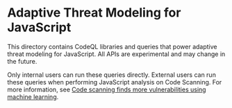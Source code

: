 # Adaptive Threat Modeling for JavaScript

This directory contains CodeQL libraries and queries that power adaptive threat modeling for JavaScript.
All APIs are experimental and may change in the future.

Only internal users can run these queries directly. External users can run these queries when performing
JavaScript analysis on Code Scanning. For more information, see 
[Code scanning finds more vulnerabilities using machine learning](https://github.blog/2022-02-17-code-scanning-finds-vulnerabilities-using-machine-learning/).
